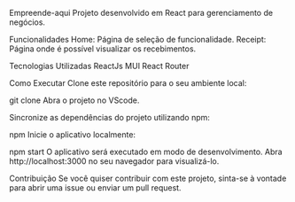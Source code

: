Empreende-aqui
Projeto desenvolvido em React para gerenciamento de negócios.

Funcionalidades
Home: Página de seleção de funcionalidade.
Receipt: Página onde é possível visualizar os recebimentos.

Tecnologias Utilizadas
ReactJs
MUI
React Router


Como Executar
Clone este repositório para o seu ambiente local:

git clone 
Abra o projeto no VScode.

Sincronize as dependências do projeto utilizando npm:

npm
Inicie o aplicativo localmente:

npm start
O aplicativo será executado em modo de desenvolvimento. Abra http://localhost:3000 no seu navegador para visualizá-lo.

Contribuição
Se você quiser contribuir com este projeto, sinta-se à vontade para abrir uma issue ou enviar um pull request.

